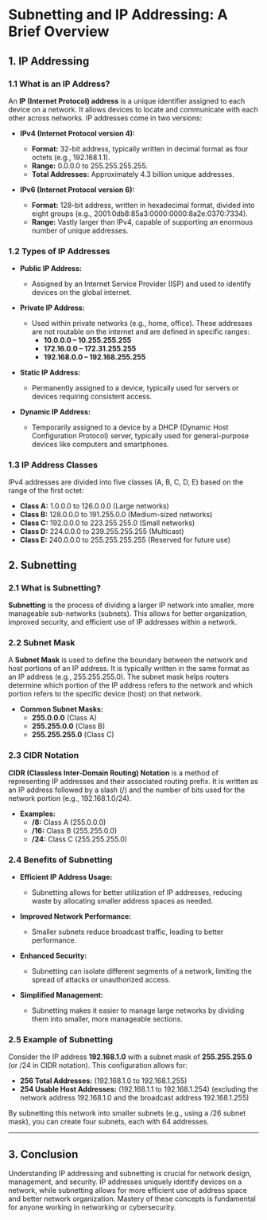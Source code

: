 # Subnetting and IP Addressing: A Brief Overview

## 1. IP Addressing

### 1.1 What is an IP Address?
An **IP (Internet Protocol) address** is a unique identifier assigned to each device on a network. It allows devices to locate and communicate with each other across networks. IP addresses come in two versions:

- **IPv4 (Internet Protocol version 4):**
  - **Format:** 32-bit address, typically written in decimal format as four octets (e.g., 192.168.1.1).
  - **Range:** 0.0.0.0 to 255.255.255.255.
  - **Total Addresses:** Approximately 4.3 billion unique addresses.

- **IPv6 (Internet Protocol version 6):**
  - **Format:** 128-bit address, written in hexadecimal format, divided into eight groups (e.g., 2001:0db8:85a3:0000:0000:8a2e:0370:7334).
  - **Range:** Vastly larger than IPv4, capable of supporting an enormous number of unique addresses.

### 1.2 Types of IP Addresses
- **Public IP Address:**
  - Assigned by an Internet Service Provider (ISP) and used to identify devices on the global internet.

- **Private IP Address:**
  - Used within private networks (e.g., home, office). These addresses are not routable on the internet and are defined in specific ranges:
    - **10.0.0.0 – 10.255.255.255**
    - **172.16.0.0 – 172.31.255.255**
    - **192.168.0.0 – 192.168.255.255**

- **Static IP Address:**
  - Permanently assigned to a device, typically used for servers or devices requiring consistent access.

- **Dynamic IP Address:**
  - Temporarily assigned to a device by a DHCP (Dynamic Host Configuration Protocol) server, typically used for general-purpose devices like computers and smartphones.

### 1.3 IP Address Classes
IPv4 addresses are divided into five classes (A, B, C, D, E) based on the range of the first octet:

- **Class A:** 1.0.0.0 to 126.0.0.0 (Large networks)
- **Class B:** 128.0.0.0 to 191.255.0.0 (Medium-sized networks)
- **Class C:** 192.0.0.0 to 223.255.255.0 (Small networks)
- **Class D:** 224.0.0.0 to 239.255.255.255 (Multicast)
- **Class E:** 240.0.0.0 to 255.255.255.255 (Reserved for future use)

## 2. Subnetting

### 2.1 What is Subnetting?
**Subnetting** is the process of dividing a larger IP network into smaller, more manageable sub-networks (subnets). This allows for better organization, improved security, and efficient use of IP addresses within a network.

### 2.2 Subnet Mask
A **Subnet Mask** is used to define the boundary between the network and host portions of an IP address. It is typically written in the same format as an IP address (e.g., 255.255.255.0). The subnet mask helps routers determine which portion of the IP address refers to the network and which portion refers to the specific device (host) on that network.

- **Common Subnet Masks:**
  - **255.0.0.0** (Class A)
  - **255.255.0.0** (Class B)
  - **255.255.255.0** (Class C)

### 2.3 CIDR Notation
**CIDR (Classless Inter-Domain Routing) Notation** is a method of representing IP addresses and their associated routing prefix. It is written as an IP address followed by a slash (/) and the number of bits used for the network portion (e.g., 192.168.1.0/24).

- **Examples:**
  - **/8:** Class A (255.0.0.0)
  - **/16:** Class B (255.255.0.0)
  - **/24:** Class C (255.255.255.0)

### 2.4 Benefits of Subnetting
- **Efficient IP Address Usage:**
  - Subnetting allows for better utilization of IP addresses, reducing waste by allocating smaller address spaces as needed.
  
- **Improved Network Performance:**
  - Smaller subnets reduce broadcast traffic, leading to better performance.

- **Enhanced Security:**
  - Subnetting can isolate different segments of a network, limiting the spread of attacks or unauthorized access.

- **Simplified Management:**
  - Subnetting makes it easier to manage large networks by dividing them into smaller, more manageable sections.

### 2.5 Example of Subnetting
Consider the IP address **192.168.1.0** with a subnet mask of **255.255.255.0** (or /24 in CIDR notation). This configuration allows for:

- **256 Total Addresses:** (192.168.1.0 to 192.168.1.255)
- **254 Usable Host Addresses:** (192.168.1.1 to 192.168.1.254) (excluding the network address 192.168.1.0 and the broadcast address 192.168.1.255)

By subnetting this network into smaller subnets (e.g., using a /26 subnet mask), you can create four subnets, each with 64 addresses.

---

## 3. Conclusion
Understanding IP addressing and subnetting is crucial for network design, management, and security. IP addresses uniquely identify devices on a network, while subnetting allows for more efficient use of address space and better network organization. Mastery of these concepts is fundamental for anyone working in networking or cybersecurity.
